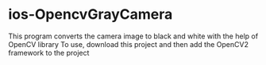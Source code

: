 # ios-OpencvGrayCamera
This program converts the camera image to black and white with the help of OpenCV library
To use, download this project and then add the OpenCV2 framework to the project
